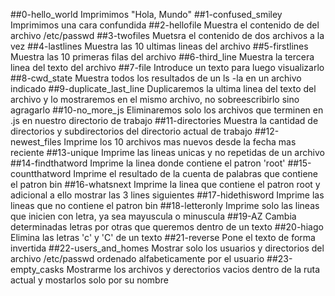 ##0-hello_world
Imprimimos "Hola, Mundo"
##1-confused_smiley
Imprimimos una cara confundida
##2-hellofile
Muestra el contenido de del archivo /etc/passwd
##3-twofiles
Muetsra el contenido de dos archivos a la vez
##4-lastlines
Muestra las 10 ultimas lineas del archivo
##5-firstlines
Muestra las 10 primeras filas del archivo
##6-third_line
Muestra la tercera linea del texto del archivo
##7-file
Introduce un texto para luego visualizarlo
##8-cwd_state
Muestra todos los resultados de un ls -la en un archivo indicado
##9-duplicate_last_line
Duplicaremos la ultima linea del texto del archivo y lo mostraremos en el mismo archivo, no sobreescribirlo sino agragarlo
##10-no_more_js
Eliminaremos solo los archivos que terminen en .js en nuestro directorio de trabajo
##11-directories
Muestra la cantidad de  directorios y subdirectorios del directorio actual de trabajo
##12-newest_files
Imprime los 10 archivos mas nuevos desde la fecha mas reciente
##13-unique
Imprime las lineas unicas y no repetidas de un archivo
##14-findthatword
Imprime la linea donde contiene el patron 'root'
##15-countthatword
Imprime el resultado de la cuenta de palabras que contiene el patron bin
##16-whatsnext
Imprime la linea que contiene el patron root y adicional a ello mostrar las 3 lines siguientes
##17-hidethisword
Imprime las lineas que no contiene el patron bin
##18-letteronly
Imprime solo las lineas que inicien con letra, ya sea mayuscula o minuscula
##19-AZ
Cambia determinadas letras por otras que queremos dentro de un texto
##20-hiago
Elimina las letras 'c' y 'C' de un texto
##21-reverse
Pone el texto de forma invertida
##22-users_and_homes
Mostrar solo los usuarios y directorios del archivo /etc/passwd ordenado alfabeticamente por el usuario
##23-empty_casks
Mostrarme los archivos y derectorios vacios dentro de la ruta actual y mostarlos solo por su nombre
  
